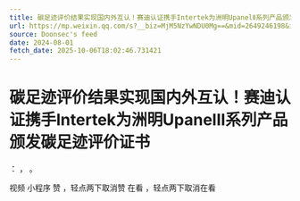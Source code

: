 ```yaml
---
title: 碳足迹评价结果实现国内外互认！赛迪认证携手Intertek为洲明UpanelⅡ系列产品颁发碳足迹评价证书
url: https://mp.weixin.qq.com/s?__biz=MjM5NzYwNDU0Mg==&mid=2649246198&idx=1&sn=068cb470461bb8b8ac671b1cdb96f06b
source: Doonsec's feed
date: 2024-08-01
fetch_date: 2025-10-06T18:02:46.731421
---
```


# 碳足迹评价结果实现国内外互认！赛迪认证携手Intertek为洲明UpanelⅡ系列产品颁发碳足迹评价证书

：
，
。

视频
小程序
赞
，轻点两下取消赞
在看
，轻点两下取消在看